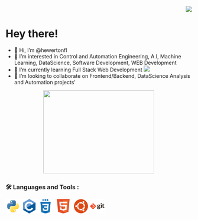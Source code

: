 <div id="header" align="end">

  <img src="https://media.giphy.com/media/M9gbBd9nbDrOTu1Mqx/giphy.gif" width="80px"/>
</div> 



<!--<h1>
  Hey there!
  <img src="https://media.giphy.com/media/hvRJCLFzcasrR4ia7z/giphy.gif" width="30px"/>
</h1>-->

<h1 align="start">
  Hey there!
 <!-- <img style="display:flex;justify-content:center" src="https://media.giphy.com/media/hvRJCLFzcasrR4ia7z/giphy.gif" width="30px"/>-->
</h1>


- 👋 Hi, I’m @hewertonfl
- 👀 I’m interested in Control and Automation Engineering, A.I, Machine Learning, DataScience, Software Development, WEB Development
- 🌱 I’m currently learning Full Stack Web Development <img src="https://media.giphy.com/media/WUlplcMpOCEmTGBtBW/giphy.gif" width="30">
- 💞️ I’m looking to collaborate on Frontend/Backend, DataScience Analysis and Automation projects'

<div align="center">
  <img src="https://media.giphy.com/media/dWesBcTLavkZuG35MI/giphy.gif" width="300px" height="225px"/>
</div>

### :hammer_and_wrench: Languages and Tools :
<div>
  <img src="https://github.com/devicons/devicon/blob/master/icons/python/python-original.svg" title="Git" **alt="Python" width="40" height="40"/>
  <img src="https://github.com/devicons/devicon/blob/master/icons/c/c-original.svg" title="Git" **alt="C" width="40" height="40"/>
  <img src="https://github.com/devicons/devicon/blob/master/icons/css3/css3-plain-wordmark.svg"  title="CSS3" alt="CSS" width="40" height="40"/>&nbsp;
  <img src="https://github.com/devicons/devicon/blob/master/icons/html5/html5-original.svg" title="HTML5" alt="HTML" width="40" height="40"/>&nbsp;
  <img src="https://github.com/devicons/devicon/blob/master/icons/ubuntu/ubuntu-plain.svg" title="Git" **alt="Ubuntu" width="40" height="40"/>
  <img src="https://github.com/devicons/devicon/blob/master/icons/git/git-original-wordmark.svg" title="Git" **alt="Git" width="40" height="40"/>
</div>


<!-- I am a Full Stack Developer <img src="https://media.giphy.com/media/WUlplcMpOCEmTGBtBW/giphy.gif" width="30"> from India. -->

<!-- hewertonfl/hewertonfl is a ✨ special ✨ repository because its `README.md` (this file) appears on your GitHub profile.
You can click the Preview link to take a look at your changes. -->
